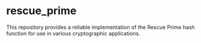 # rescue_prime
This repository provides a reliable implementation of the Rescue Prime hash function for use in various cryptographic applications.
